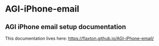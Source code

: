 # AGI-iPhone-email

## AGI iPhone email setup documentation

This documentation lives here: https://flaxton.github.io/AGI-iPhone-email/

